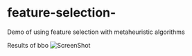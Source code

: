 # feature-selection-
Demo of using feature selection with metaheuristic algorithms

Results of bbo
![ScreenShot](/bbo/res_bbo.jpg)
